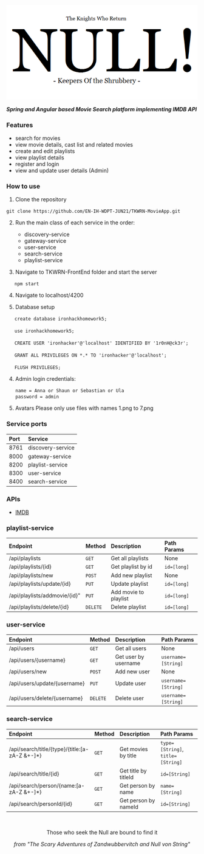 <p align="center">
   <img src="https://github.com/EN-IH-WDPT-JUN21/TKWRN-MovieApp/blob/main/nullLogo.png?raw=true">
</p>

<i><b>Spring and Angular based Movie Search platform implementing IMDB API </b></i>

### Features 
- search for movies
- view movie details, cast list and related movies
- create and edit playlists
- view playlist details
- register and login 
- view and update user details (Admin)

### How to use

1. Clone the repository
```
git clone https://github.com/EN-IH-WDPT-JUN21/TKWRN-MovieApp.git
```
2. Run the main class of each service in the order:
    - discovery-service
    - gateway-service
    - user-service
    - search-service
    - playlist-service
    

3. Navigate to TKWRN-FrontEnd folder and start the server 

```
   npm start 
```

4. Navigate to localhost/4200


5. Database setup
```
   create database ironhackhomework5;
   
   use ironhackhomework5;
   
   CREATE USER 'ironhacker'@'localhost' IDENTIFIED BY '1r0nH@ck3r';
   
   GRANT ALL PRIVILEGES ON *.* TO 'ironhacker'@'localhost';
   
   FLUSH PRIVILEGES;
```


4. Admin login credentials:

   
   ```
   name = Anna or Shaun or Sebastian or Ula
   password = admin
   ```
   
5. Avatars
   Please only use files with names 1.png to 7.png


### Service ports
| Port | Service
| :--- | :--- 
| 8761 | discovery-service
| 8000 | gateway-service
| 8200 | playlist-service
| 8300 | user-service
| 8400 | search-service

### APIs

- [IMDB](https://imdb-api.com/api)

### playlist-service

| Endpoint | Method | Description | Path Params
| :--- | :--- | :--- | :--- 
| /api/playlists| `GET` | Get all playlists | None
| /api/playlists/{id} | `GET` | Get playlist by id | `id=[long]`
| /api/playlists/new | `POST` | Add new playlist | None
| /api/playlists/update/{id} | `PUT` | Update playlist | `id=[long]`
| /api/playlists/addmovie/{id}" | `PUT` | Add movie to playlist | `id=[long]`
| /api/playlists/delete/{id} | `DELETE` | Delete playlist| `id=[long]`

### user-service

| Endpoint | Method | Description | Path Params
| :--- | :--- | :--- | :--- 
| /api/users | `GET` | Get all users | None
| /api/users/{username} | `GET` | Get user by username| `username=[String]`
| /api/users/new | `POST` | Add new user | None
| /api/users/update/{username} | `PUT` | Update user | `username=[String]`
| /api/users/delete/{username} | `DELETE` | Delete user | `username=[String]`

### search-service 

| Endpoint | Method | Description | Path Params
| :--- | :--- | :--- | :--- 
| /api/search/title/{type}/{title:[a-zA-Z &+-]*} | `GET` | Get movies by title | `type=[String]`, `title=[String]`
| /api/search/title/{id} | `GET` | Get title by titleId | `id=[String]`
| /api/search/person/{name:[a-zA-Z &+-]*} | `GET` | Get person by name | `name=[String]`
| /api/search/personId/{id} | `GET` | Get person by nameId | `id=[String]`


<br/>

<p align="center">Those who seek the Null are bound to find it</p>
<p align="center"><i>from "The Scary Adventures of Zandwubbervitch and Null von String"</i></p>




